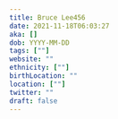 ```yaml
---
title: Bruce Lee456
date: 2021-11-18T06:03:27
aka: []
dob: YYYY-MM-DD
tags: [""]
website: ""
ethnicity: [""]
birthLocation: ""
location: [""]
twitter: ""
draft: false
---
```


